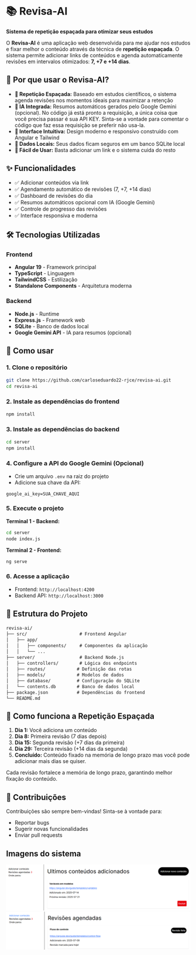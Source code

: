 # 📚 Revisa-AI

**Sistema de repetição espaçada para otimizar seus estudos**

O **Revisa-AI** é uma aplicação web desenvolvida para me ajudar nos estudos e fixar melhor o conteúdo através da técnica de **repetição espaçada**. O sistema permite adicionar links de conteúdos e agenda automaticamente revisões em intervalos otimizados: **7, +7 e +14 dias**.

## 🎯 **Por que usar o Revisa-AI?**

- **📅 Repetição Espaçada:** Baseado em estudos científicos, o sistema agenda revisões nos momentos ideais para maximizar a retenção
- **🤖 IA Integrada:** Resumos automáticos gerados pelo Google Gemini (opcional). No código já está pronto a requisição, a única coisa que você precisa passar é sua API KEY. Sinta-se a vontade para comentar o código que faz essa requisição se preferir não usa-la.
- **📱 Interface Intuitiva:** Design moderno e responsivo construído com Angular e Tailwind
- **💾 Dados Locais:** Seus dados ficam seguros em um banco SQLite local
- **🚀 Fácil de Usar:** Basta adicionar um link e o sistema cuida do resto

## ✨ **Funcionalidades**

- ✅ Adicionar conteúdos via link
- ✅ Agendamento automático de revisões (7, +7, +14 dias)
- ✅ Dashboard de revisões do dia
- ✅ Resumos automáticos opcional com IA (Google Gemini)
- ✅ Controle de progresso das revisões
- ✅ Interface responsiva e moderna

## 🛠️ **Tecnologias Utilizadas**

### **Frontend**

- **Angular 19** - Framework principal
- **TypeScript** - Linguagem
- **TailwindCSS** - Estilização
- **Standalone Components** - Arquitetura moderna

### **Backend**

- **Node.js** - Runtime
- **Express.js** - Framework web
- **SQLite** - Banco de dados local
- **Google Gemini API** - IA para resumos (opcional)

## 🚀 **Como usar**

### **1. Clone o repositório**

```bash
git clone https://github.com/carloseduardo22-rjce/revisa-ai.git
cd revisa-ai
```

### **2. Instale as dependências do frontend**

```bash
npm install
```

### **3. Instale as dependências do backend**

```bash
cd server
npm install
```

### **4. Configure a API do Google Gemini (Opcional)**

- Crie um arquivo `.env` na raiz do projeto
- Adicione sua chave da API:

```env
google_ai_key=SUA_CHAVE_AQUI
```

### **5. Execute o projeto**

**Terminal 1 - Backend:**

```bash
cd server
node index.js
```

**Terminal 2 - Frontend:**

```bash
ng serve
```

### **6. Acesse a aplicação**

- Frontend: `http://localhost:4200`
- Backend API: `http://localhost:3000`

## 📁 **Estrutura do Projeto**

```
revisa-ai/
├── src/                    # Frontend Angular
│   ├── app/
│   │   ├── components/     # Componentes da aplicação
│   │   └── ...
├── server/                 # Backend Node.js
│   ├── controllers/        # Lógica dos endpoints
│   ├── routes/            # Definição das rotas
│   ├── models/            # Modelos de dados
│   ├── database/          # Configuração do SQLite
│   └── contents.db        # Banco de dados local
├── package.json           # Dependências do frontend
└── README.md
```

## 📖 **Como funciona a Repetição Espaçada**

1. **Dia 1:** Você adiciona um conteúdo
2. **Dia 8:** Primeira revisão (7 dias depois)
3. **Dia 15:** Segunda revisão (+7 dias da primeira)
4. **Dia 29:** Terceira revisão (+14 dias da segunda)
5. **Concluído:** Conteúdo fixado na memória de longo prazo mas você pode adicionar mais dias se quiser.

Cada revisão fortalece a memória de longo prazo, garantindo melhor fixação do conteúdo.

## 🤝 **Contribuições**

Contribuições são sempre bem-vindas! Sinta-se à vontade para:

- Reportar bugs
- Sugerir novas funcionalidades
- Enviar pull requests

## **Imagens do sistema**

![Ultimos conteúdos adicionados](images-readme/ultimos-conteudos.png)
![Revisões agendadas para o dia atual](images-readme/revisoes-agendadas.png)
